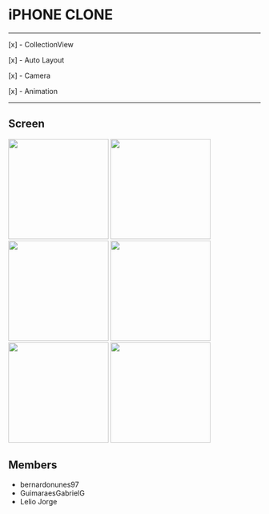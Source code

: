 # iPHONE CLONE
---
[x] - CollectionView

[x] - Auto Layout

[x] - Camera

[x] - Animation

---
## Screen

<img src="https://user-images.githubusercontent.com/47581150/91463437-c43c9d80-e861-11ea-9a9c-25ffce618505.png" width="200"> <img src="https://user-images.githubusercontent.com/47581150/91463452-c868bb00-e861-11ea-9ce5-b8f9c92297ed.png" width="200"> <img src="https://user-images.githubusercontent.com/47581150/91463457-c999e800-e861-11ea-9098-6109b2d2d847.png" width="200"> <img src="https://user-images.githubusercontent.com/47581150/91463463-cacb1500-e861-11ea-96f1-a419b0e3288e.png" width="200"> <img src="https://user-images.githubusercontent.com/47581150/91463466-cb63ab80-e861-11ea-8fa2-65adba8010c3.png" width="200"> <img src="https://user-images.githubusercontent.com/47581150/91463468-cc94d880-e861-11ea-8eae-653d9becdd7b.png" width="200">

## Members

- bernardonunes97
- GuimaraesGabrielG
- Lelio Jorge


